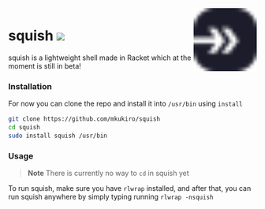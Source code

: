 <img align="right" height="128" src=".meow/sqsh.svg">

# squish ![](https://nukocities.neocities.org/nuko/sets/cat325.gif)

squish is a lightweight shell made in Racket which at the moment is still in beta!

### Installation

For now you can clone the repo and install it into `/usr/bin` using `install`

```bash
git clone https://github.com/mkukiro/squish
cd squish
sudo install squish /usr/bin
```

### Usage
> **Note**
> There is currently no way to `cd` in squish yet

To run squish, make sure you have `rlwrap` installed, and after that, you can run squish anywhere by simply typing running `rlwrap -nsquish`
